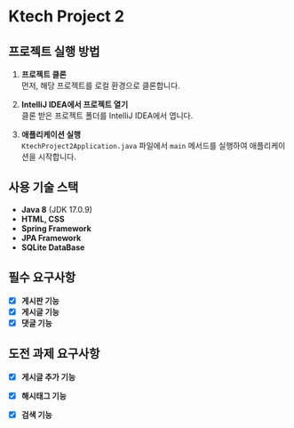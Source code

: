# Ktech Project 2

## 프로젝트 실행 방법

1. **프로젝트 클론**  
   먼저, 해당 프로젝트를 로컬 환경으로 클론합니다.

2. **IntelliJ IDEA에서 프로젝트 열기**  
   클론 받은 프로젝트 폴더를 IntelliJ IDEA에서 엽니다.

3. **애플리케이션 실행**  
   `KtechProject2Application.java` 파일에서 `main` 메서드를 실행하여 애플리케이션을 시작합니다.

## 사용 기술 스택
- **Java 8** (JDK 17.0.9)
- **HTML, CSS**
- **Spring Framework**
- **JPA Framework**
- **SQLite DataBase**

## 필수 요구사항
- [x] **게시판 기능**
- [x] **게시글 기능**
- [x] **댓글 기능**

## 도전 과제 요구사항
- [x] **게시글 추가 기능**
- [x] **해시태그 기능**
- [x] **검색 기능**

